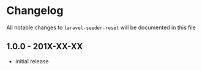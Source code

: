 # Changelog

All notable changes to `laravel-seeder-reset` will be documented in this file

## 1.0.0 - 201X-XX-XX

- initial release
